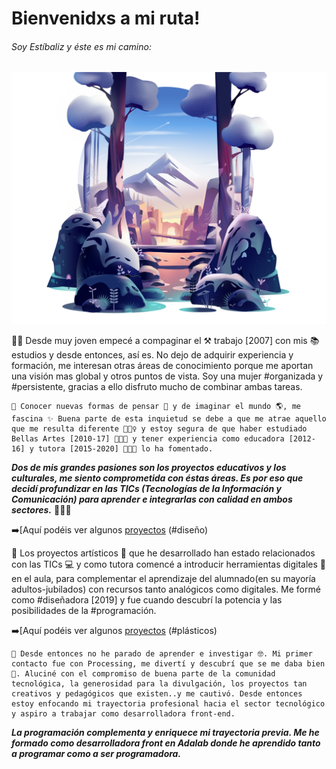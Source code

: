 # Bienvenidxs a mi ruta!

###### Soy Estíbaliz y éste es mi camino:

![Ilustración digital-landscape](images/myRoute.png)

☝🏼 Desde muy joven empecé a compaginar el ⚒️ trabajo [2007] con mis 📚 estudios y desde entonces, así es. No dejo de adquirir experiencia y formación, me interesan otras áreas de conocimiento porque me aportan una visión mas global y otros puntos de vista. Soy una mujer #organizada y #persistente, gracias a ello disfruto mucho de combinar ambas tareas.

```
🤩 Conocer nuevas formas de pensar 💬 y de imaginar el mundo 🌎, me fascina ✨ Buena parte de esta inquietud se debe a que me atrae aquello que me resulta diferente 🤷🏽‍♀️ y estoy segura de que haber estudiado Bellas Artes [2010-17] 👩🏻‍🎨 y tener experiencia como educadora [2012-16] y tutora [2015-2020] 👩🏻‍🏫 lo ha fomentado.
```

**_Dos de mis grandes pasiones son los proyectos educativos y los culturales, me siento comprometida con éstas áreas. Es por eso que decidí profundizar en las TICs (Tecnologías de la Información y Comunicación) para aprender e integrarlas con calidad en ambos sectores._** 👩🏼‍💻

➡️[Aquí podéis ver algunos [proyectos](https://www.behance.net/estibalizbarato) (#diseño)

🤖 Los proyectos artísticos 🎨 que he desarrollado han estado relacionados con las TICs 💻 y como tutora comencé a introducir herramientas digitales 📱 en el aula, para complementar el aprendizaje del alumnado(en su mayoría adultos-jubilados) con recursos tanto analógicos como digitales. Me formé como #diseñadora [2019] y fue cuando descubrí la potencia y las posibilidades de la #programación.

➡️[Aquí podéis ver algunos [proyectos](https://estibalizbarato.wixsite.com/estibalizbarato) (#plásticos)

```
🚀 Desde entonces no he parado de aprender e investigar 🤓. Mi primer contacto fue con Processing, me divertí y descubrí que se me daba bien 🥳. Aluciné con el compromiso de buena parte de la comunidad tecnológica, la generosidad para la divulgación, los proyectos tan creativos y pedagógicos que existen..y me cautivó. Desde entonces estoy enfocando mi trayectoria profesional hacia el sector tecnológico y aspiro a trabajar como desarrolladora front-end.
```

**_La programación complementa y enriquece mi trayectoria previa. Me he formado como desarrolladora front en Adalab donde he aprendido tanto a programar como a ser programadora._**
